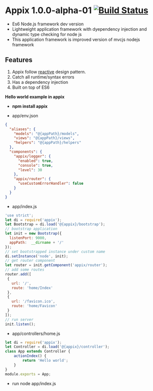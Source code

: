 # Appix 1.0.0-alpha-01 [![Build Status](https://travis-ci.org/igorzg/easynode.svg?branch=master)](https://travis-ci.org/igorzg/easynode)
* Es6 Node.js framework dev version
* Lightweight application framework with dyependency injection and dynamic type checking for node js
* This application framework is improved version of mvcjs nodejs framework

## Features
1. Appix follow [reactive](http://www.reactivemanifesto.org/) design pattern. 
2. Catch all runtime/syntax errors
3. Has a dependency injection
4. Built on top of ES6

 
**Hello world example in appix**  
- **npm install appix**

- app/env.json 
```json
{
  "aliases": {
    "models": "@{appPath}/models",
    "views": "@{appPath}/views",
    "helpers": "@{appPath}/helpers"
  },
  "components": {
    "appix/logger": {
      "enabled": true,
      "console": true,
      "level": 30
    },
    "appix/router": {
      "useCustomErrorHandler": false
    }
  }
}
```

- app/index.js 
```js
'use strict';
let di = require('appix');
let Bootstrap = di.load('@{appix}/bootstrap');
// bootstrap application
let init = new Bootstrap({
  listenPort: 9000,
  appPath:  __dirname + '/'
});
// set bootstrapped instance under custom name
di.setInstance('node', init);
// get router component
let router = init.getComponent('appix/router');
// add some routes
router.add([
 {
   url: '/',
   route: 'home/Index'
 },
 {
   url: '/favicon.ico',
   route: 'home/Favicon'
 }
]);
// run server
init.listen();
```

- app/controllers/home.js 
```js
let di = require('appix');
let Controller = di.load('@{appix}/controller');
class App extends Controller {
    actionIndex() {
        return 'Hello world';
    }
}
module.exports = App;
```

- run node app/index.js
